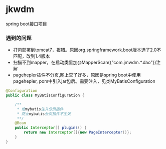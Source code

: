 # jkwdm
spring boot接口项目

### 遇到的问题
* 打包部署到tomcat7，报错。原因org.springframework.boot版本选了2.0不匹配，改到1.4版本
* 扫描不到mapper，在启动类里加@MapperScan({"com.jmwdm.*.dao"})注解
* pagehepler插件不分页,网上查了好多，原因是spring boot中使用pagehepler, pom中引入jar包后。需要注入，见类MyBatisConfiguration
```java
@Configuration
public class MyBatisConfiguration {

	/**
     * 给mybatis注入分页插件
     * 防止mybatis分页插件不生效
     **/
    @Bean
    public Interceptor[] plugins() {
        return new Interceptor[]{new PageInterceptor()};
    }
}
```

